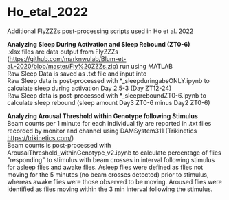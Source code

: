 # Ho_etal_2022
Additional FlyZZZs post-processing scripts used in Ho et al. 2022


**Analyzing Sleep During Activation and Sleep Rebound (ZT0-6)**  
.xlsx files are data output from FlyZZZs (https://github.com/marknwulab/Blum-et-al.-2020/blob/master/Fly%20ZZZs.zip) run using MATLAB  
Raw Sleep Data is saved as .txt file and input into  
Raw Sleep data is post-processed with *_sleepduringabsONLY.ipynb to calculate sleep during activation Day 2.5-3 (Day ZT12-24)  
Raw Sleep data is post-processed with *_sleepreboundZT0-6.ipynb to calculate sleep rebound (sleep amount Day3 ZT0-6 minus Day2 ZT0-6)   

**Analyzing Arousal Threshold within Genotype following Stimulus**  
Beam counts per 1 minute for each individual fly are reported in .txt files recorded by monitor and channel using DAMSystem311 (Trikinetics https://trikinetics.com/)  
Beam counts is post-processed with ArousalThreshold_withinGenotype_v2.ipynb to calculate percentage of flies "responding" to stimulus with beam crosses in interval following stimulus for asleep flies and awake flies.  Asleep flies were defined as flies not moving for the 5 minutes (no beam crosses detected) prior to stimulus, whereas awake flies were those observed to be moving.  Aroused flies were identified as flies moving within the 3 min interval following the stimulus.
